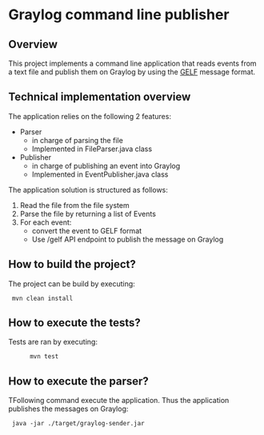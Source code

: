 # Graylog command line publisher

## Overview
This project implements a command line application that reads events from a text file and publish them on Graylog by 
using the [GELF](https://docs.graylog.org/en/4.0/pages/gelf.html) message format.

## Technical implementation overview
The application relies on the following 2 features:
 - Parser 
   - in charge of parsing the file
   - Implemented in FileParser.java class 
 - Publisher
    - in charge of publishing an event into Graylog
    - Implemented in EventPublisher.java class 
  
The application solution is structured as follows:

1. Read the file from the file system
2. Parse the file by returning a list of Events
3. For each event:
    * convert the event to GELF format
    * Use /gelf API endpoint to publish the message on Graylog

## How to build the project?
The project can be build by executing:
    
     mvn clean install 

## How to execute the tests?
Tests are ran by executing:
         
          mvn test
          
## How to execute the parser?
TFollowing command execute the application. Thus the application publishes the messages on Graylog:
    
     java -jar ./target/graylog-sender.jar
